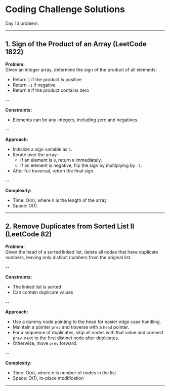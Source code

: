 # Coding Challenge Solutions

Day 13 problem.

---

## 1. Sign of the Product of an Array (LeetCode 1822)

**Problem:**  
Given an integer array, determine the sign of the product of all elements:  
- Return `1` if the product is positive  
- Return `-1` if negative  
- Return `0` if the product contains zero  

--

**Constraints:**  
- Elements can be any integers, including zero and negatives.

--

**Approach:**  
- Initialize a sign variable as `1`.  
- Iterate over the array:  
  - If an element is `0`, return `0` immediately.  
  - If an element is negative, flip the sign by multiplying by `-1`.  
- After full traversal, return the final sign.

--

**Complexity:**  
- Time: O(n), where n is the length of the array  
- Space: O(1)

---

## 2. Remove Duplicates from Sorted List II (LeetCode 82)

**Problem:**  
Given the head of a sorted linked list, delete all nodes that have duplicate numbers, leaving only distinct numbers from the original list.

--

**Constraints:**  
- The linked list is sorted  
- Can contain duplicate values  

--

**Approach:**  
- Use a dummy node pointing to the head for easier edge case handling.  
- Maintain a pointer `prev` and traverse with a `head` pointer.  
- For a sequence of duplicates, skip all nodes with that value and connect `prev.next` to the first distinct node after duplicates.  
- Otherwise, move `prev` forward.

--

**Complexity:**  
- Time: O(n), where n is number of nodes in the list  
- Space: O(1), in-place modification

---
